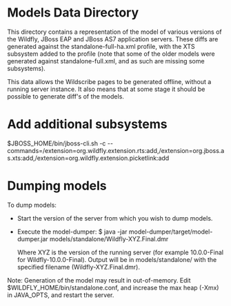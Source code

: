 Models Data Directory
=====================

This directory contains a representation of the model of various versions of the Wildfly, JBoss EAP and JBoss AS7 application
servers. These diffs are generated against the standalone-full-ha.xml profile, with the XTS subsystem added to the profile
(note that some of the older models were generated against standalone-full.xml, and as such are missing some subsystems).

This data allows the Wildscribe pages to be generated offline, without a running server instance. It also means that at some
stage it should be possible to generate diff's of the models.

Add additional subsystems
=====================

$JBOSS_HOME/bin/jboss-cli.sh -c --commands=/extension=org.wildfly.extension.rts:add,/extension=org.jboss.as.xts:add,/extension=org.wildfly.extension.picketlink:add

Dumping models
=======================
To dump models:

 - Start the version of the server from which you wish to dump models.
 - Execute the model-dumper: 
    $ java -jar model-dumper/target/model-dumper.jar models/standalone/Wildfly-XYZ.Final.dmr
   
   Where XYZ is the version of the running server (for example 10.0.0-Final for Wildfly-10.0.0-Final). Output will be in models/standalone/ with the specified filename (Wildfly-XYZ.Final.dmr).

Note: Generation of the model may result in out-of-memory. Edit $WILDFLY_HOME/bin/standalone.conf, and increase the max heap (-Xmx) in JAVA_OPTS, and restart the server.
